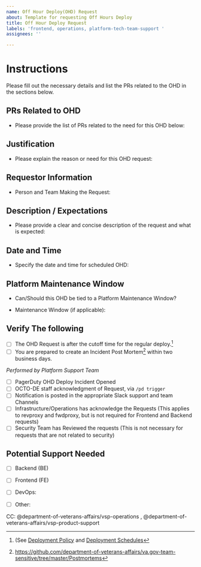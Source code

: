 ```yaml
---
name: Off Hour Deploy(OHD) Request
about: Template for requesting Off Hours Deploy
title: Off Hour Deploy Request
labels: 'frontend, operations, platform-tech-team-support '
assignees: ''

---
```

# Instructions
Please fill out the necessary details and list the PRs related to the OHD in the sections below.

## PRs Related to OHD
- Please provide the list of PRs related to the need for this OHD below:
>

## Justification
- Please explain the reason or need for this OHD request:
>

## Requestor Information
- Person and Team Making the Request: 
>

## Description / Expectations
- Please provide a clear and concise description of the request and what is expected:
>

## Date and Time
- Specify the date and time for scheduled OHD:
>

## Platform Maintenance Window
- Can/Should this OHD be tied to a Platform Maintenance Window?
>

- Maintenance Window (if applicable):
>

## Verify The following
 - [ ] The OHD Request is after the cutoff time for the regular deploy.[^1] 
 - [ ] You are prepared to create an Incident Post Mortem[^2] within two business days.

[^1]: (See [Deployment Policy](https://depo-platform-documentation.scrollhelp.site/developer-docs/deployment-policies) and [Deployment Schedules](https://depo-platform-documentation.scrollhelp.site/developer-docs/Deployments.1844641889.html)
[^2]: https://github.com/department-of-veterans-affairs/va.gov-team-sensitive/tree/master/Postmortems


*Performed by Platform Support Team*
 - [ ] PagerDuty OHD Deploy Incident Opened
 - [ ] OCTO-DE staff acknowledgment of Request, via `/pd trigger`
 - [ ] Notification is posted in the appropriate Slack support and team Channels
 - [ ] Infrastructure/Operations has acknowledge the Requests (This applies to revproxy and fwdproxy, but is not required for Frontend and Backend requests)
 - [ ] Security Team has Reviewed the requests (This is not necessary for requests that are not related to security)

## Potential Support Needed
- [ ] Backend (BE)
 
- [ ] Frontend (FE)

- [ ] DevOps:

- [ ] Other:



 CC: @department-of-veterans-affairs/vsp-operations ,  @department-of-veterans-affairs/vsp-product-support
